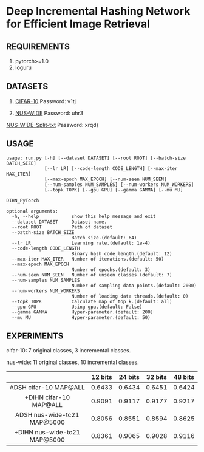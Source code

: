 # Deep Incremental Hashing Network for Efficient Image Retrieval

## REQUIREMENTS
1. pytorch>=1.0
2. loguru

## DATASETS
1. [CIFAR-10](https://pan.baidu.com/s/1baBOtVK2SKGRt1TKmx9ruA) Password: v1tj

2. [NUS-WIDE](https://pan.baidu.com/s/1f9mKXE2T8XpIq8p7y8Fa6Q) Password: uhr3

[NUS-WIDE-Split-txt](https://pan.baidu.com/s/1Hr-WM108WgmnhMAmDM0pfA) Password: xrqd)

## USAGE
```
usage: run.py [-h] [--dataset DATASET] [--root ROOT] [--batch-size BATCH_SIZE]
              [--lr LR] [--code-length CODE_LENGTH] [--max-iter MAX_ITER]
              [--max-epoch MAX_EPOCH] [--num-seen NUM_SEEN]
              [--num-samples NUM_SAMPLES] [--num-workers NUM_WORKERS]
              [--topk TOPK] [--gpu GPU] [--gamma GAMMA] [--mu MU]

DIHN_PyTorch

optional arguments:
  -h, --help            show this help message and exit
  --dataset DATASET     Dataset name.
  --root ROOT           Path of dataset
  --batch-size BATCH_SIZE
                        Batch size.(default: 64)
  --lr LR               Learning rate.(default: 1e-4)
  --code-length CODE_LENGTH
                        Binary hash code length.(default: 12)
  --max-iter MAX_ITER   Number of iterations.(default: 50)
  --max-epoch MAX_EPOCH
                        Number of epochs.(default: 3)
  --num-seen NUM_SEEN   Number of unseen classes.(default: 7)
  --num-samples NUM_SAMPLES
                        Number of sampling data points.(default: 2000)
  --num-workers NUM_WORKERS
                        Number of loading data threads.(default: 0)
  --topk TOPK           Calculate map of top k.(default: all)
  --gpu GPU             Using gpu.(default: False)
  --gamma GAMMA         Hyper-parameter.(default: 200)
  --mu MU               Hyper-parameter.(default: 50)

  ```

## EXPERIMENTS

cifar-10: 7 original classes, 3 incremental classes.

nus-wide: 11 original classes, 10 incremental classes.

 | | 12 bits | 24 bits | 32 bits | 48 bits 
   :-:   |  :-:    |   :-:   |   :-:   |   :-:     
ADSH cifar-10 MAP@ALL | 0.6433 | 0.6434 | 0.6451 | 0.6424
+DIHN cifar-10 MAP@ALL | 0.9091 | 0.9117 | 0.9177 | 0.9217
ADSH nus-wide-tc21 MAP@5000 | 0.8056 | 0.8551 | 0.8594 | 0.8625
+DIHN nus-wide-tc21 MAP@5000 | 0.8361 | 0.9065 | 0.9028 | 0.9116

